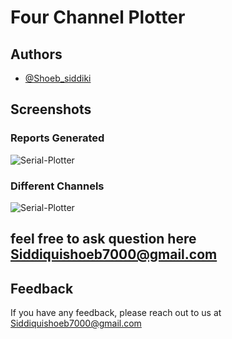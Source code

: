 # Four Channel Plotter



## Authors

- [@Shoeb_siddiki ](https://www.github.com/shoeb-siddiqui)





## Screenshots



### Reports Generated
![Serial-Plotter](Serial-Plotter/res/icons/report_generation.png)

### Different Channels
![Serial-Plotter](Serial-Plotter/res/icons/set_para.png)



## feel free to ask question here Siddiquishoeb7000@gmail.com







## Feedback

If you have any feedback, please reach out to us at Siddiquishoeb7000@gmail.com

